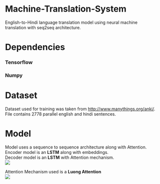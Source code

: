 # Machine-Translation-System
English-to-Hindi language translation model using neural machine translation with seq2seq architecture.

# Dependencies
### Tensorflow<br/>
### Numpy

# Dataset
Dataset used for training was taken from http://www.manythings.org/anki/.
File contains 2778 parallel english and hindi sentences.

# Model
Model uses a sequence to sequence architecture along with Attention. <br />
Encoder model is an **LSTM** along with embeddings. <br />
Decoder model is an **LSTM** with Attention mechanism. <br />
![](https://3qeqpr26caki16dnhd19sv6by6v-wpengine.netdna-ssl.com/wp-content/uploads/2017/08/Feeding-Hidden-State-as-Input-to-Decoder.png)

Attention Mechanism used is a **Luong Attention** <br/>
![](https://blog.floydhub.com/content/images/2019/09/Slide51.JPG)
